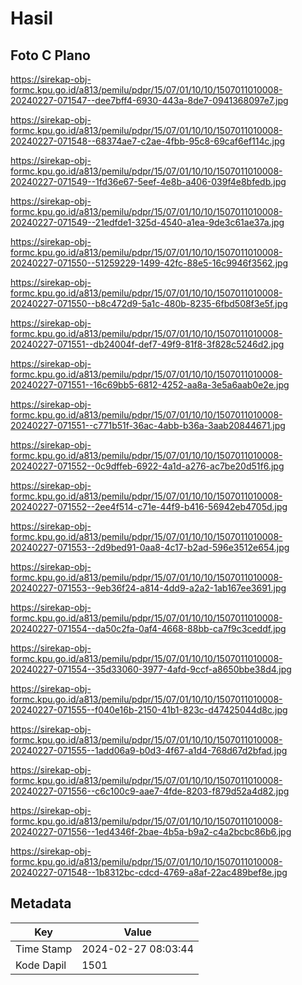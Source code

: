 # Hasil

## Foto C Plano

https://sirekap-obj-formc.kpu.go.id/a813/pemilu/pdpr/15/07/01/10/10/1507011010008-20240227-071547--dee7bff4-6930-443a-8de7-0941368097e7.jpg

https://sirekap-obj-formc.kpu.go.id/a813/pemilu/pdpr/15/07/01/10/10/1507011010008-20240227-071548--68374ae7-c2ae-4fbb-95c8-69caf6ef114c.jpg

https://sirekap-obj-formc.kpu.go.id/a813/pemilu/pdpr/15/07/01/10/10/1507011010008-20240227-071549--1fd36e67-5eef-4e8b-a406-039f4e8bfedb.jpg

https://sirekap-obj-formc.kpu.go.id/a813/pemilu/pdpr/15/07/01/10/10/1507011010008-20240227-071549--21edfde1-325d-4540-a1ea-9de3c61ae37a.jpg

https://sirekap-obj-formc.kpu.go.id/a813/pemilu/pdpr/15/07/01/10/10/1507011010008-20240227-071550--51259229-1499-42fc-88e5-16c9946f3562.jpg

https://sirekap-obj-formc.kpu.go.id/a813/pemilu/pdpr/15/07/01/10/10/1507011010008-20240227-071550--b8c472d9-5a1c-480b-8235-6fbd508f3e5f.jpg

https://sirekap-obj-formc.kpu.go.id/a813/pemilu/pdpr/15/07/01/10/10/1507011010008-20240227-071551--db24004f-def7-49f9-81f8-3f828c5246d2.jpg

https://sirekap-obj-formc.kpu.go.id/a813/pemilu/pdpr/15/07/01/10/10/1507011010008-20240227-071551--16c69bb5-6812-4252-aa8a-3e5a6aab0e2e.jpg

https://sirekap-obj-formc.kpu.go.id/a813/pemilu/pdpr/15/07/01/10/10/1507011010008-20240227-071551--c771b51f-36ac-4abb-b36a-3aab20844671.jpg

https://sirekap-obj-formc.kpu.go.id/a813/pemilu/pdpr/15/07/01/10/10/1507011010008-20240227-071552--0c9dffeb-6922-4a1d-a276-ac7be20d51f6.jpg

https://sirekap-obj-formc.kpu.go.id/a813/pemilu/pdpr/15/07/01/10/10/1507011010008-20240227-071552--2ee4f514-c71e-44f9-b416-56942eb4705d.jpg

https://sirekap-obj-formc.kpu.go.id/a813/pemilu/pdpr/15/07/01/10/10/1507011010008-20240227-071553--2d9bed91-0aa8-4c17-b2ad-596e3512e654.jpg

https://sirekap-obj-formc.kpu.go.id/a813/pemilu/pdpr/15/07/01/10/10/1507011010008-20240227-071553--9eb36f24-a814-4dd9-a2a2-1ab167ee3691.jpg

https://sirekap-obj-formc.kpu.go.id/a813/pemilu/pdpr/15/07/01/10/10/1507011010008-20240227-071554--da50c2fa-0af4-4668-88bb-ca7f9c3ceddf.jpg

https://sirekap-obj-formc.kpu.go.id/a813/pemilu/pdpr/15/07/01/10/10/1507011010008-20240227-071554--35d33060-3977-4afd-9ccf-a8650bbe38d4.jpg

https://sirekap-obj-formc.kpu.go.id/a813/pemilu/pdpr/15/07/01/10/10/1507011010008-20240227-071555--f040e16b-2150-41b1-823c-d47425044d8c.jpg

https://sirekap-obj-formc.kpu.go.id/a813/pemilu/pdpr/15/07/01/10/10/1507011010008-20240227-071555--1add06a9-b0d3-4f67-a1d4-768d67d2bfad.jpg

https://sirekap-obj-formc.kpu.go.id/a813/pemilu/pdpr/15/07/01/10/10/1507011010008-20240227-071556--c6c100c9-aae7-4fde-8203-f879d52a4d82.jpg

https://sirekap-obj-formc.kpu.go.id/a813/pemilu/pdpr/15/07/01/10/10/1507011010008-20240227-071556--1ed4346f-2bae-4b5a-b9a2-c4a2bcbc86b6.jpg

https://sirekap-obj-formc.kpu.go.id/a813/pemilu/pdpr/15/07/01/10/10/1507011010008-20240227-071548--1b8312bc-cdcd-4769-a8af-22ac489bef8e.jpg


## Metadata

| Key        | Value               |
| ---------- | ------------------- |
| Time Stamp | 2024-02-27 08:03:44 |
| Kode Dapil | 1501                |



